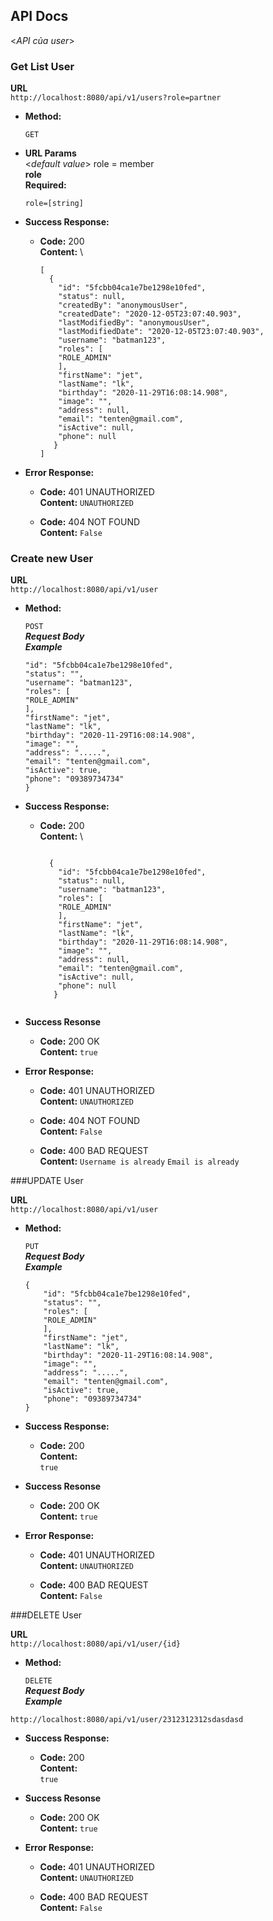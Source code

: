 **API Docs**
----
<_API của user_>

### Get List User
 **URL**\
    `http://localhost:8080/api/v1/users?role=partner`

* **Method:**

  `GET` 

*  **URL Params**\
   <_default value_> role = member\
   **role** \
   **Required:**

   `role=[string]`

* **Success Response:**

    * **Code:** 200 <br />
      **Content:** \
      ```
      [
        {
          "id": "5fcbb04ca1e7be1298e10fed",
          "status": null,
          "createdBy": "anonymousUser",
          "createdDate": "2020-12-05T23:07:40.903",
          "lastModifiedBy": "anonymousUser",
          "lastModifiedDate": "2020-12-05T23:07:40.903",
          "username": "batman123",
          "roles": [
          "ROLE_ADMIN"
          ],
          "firstName": "jet",
          "lastName": "lk",
          "birthday": "2020-11-29T16:08:14.908",
          "image": "",
          "address": null,
          "email": "tenten@gmail.com",
          "isActive": null,
          "phone": null
         }
      ]
      ```

* **Error Response:**

    * **Code:** 401 UNAUTHORIZED <br />
      **Content:** `UNAUTHORIZED`
   
    * **Code:** 404 NOT FOUND <br />
      **Content:** `False`
      


### Create new User 

**URL**\
`http://localhost:8080/api/v1/user`

* **Method:**

  `POST`\
***Request Body \
  Example***
  ```` {
  "id": "5fcbb04ca1e7be1298e10fed",
  "status": "",
  "username": "batman123",
  "roles": [
  "ROLE_ADMIN"
  ],
  "firstName": "jet",
  "lastName": "lk",
  "birthday": "2020-11-29T16:08:14.908",
  "image": "",
  "address": ".....",
  "email": "tenten@gmail.com",
  "isActive": true,
  "phone": "09389734734"
  }
  ````
* **Success Response:**

    * **Code:** 200 <br />
      **Content:** \
      ```
      
        {
          "id": "5fcbb04ca1e7be1298e10fed",
          "status": null,
          "username": "batman123",
          "roles": [
          "ROLE_ADMIN"
          ],
          "firstName": "jet",
          "lastName": "lk",
          "birthday": "2020-11-29T16:08:14.908",
          "image": "",
          "address": null,
          "email": "tenten@gmail.com",
          "isActive": null,
          "phone": null
         }
     
      ```
      
* **Success Resonse** 
  *  **Code:** 200 OK <br />
       **Content:** `true`
* **Error Response:**

    * **Code:** 401 UNAUTHORIZED <br />
      **Content:** `UNAUTHORIZED`

    * **Code:** 404 NOT FOUND <br />
      **Content:** `False`

    * **Code:** 400 BAD REQUEST <br/>
      **Content:** `Username is already` `Email is already`

###UPDATE  User

**URL**\
`http://localhost:8080/api/v1/user`

* **Method:**

  `PUT`\
  ***Request Body \
  Example***
  ```` 
  {
      "id": "5fcbb04ca1e7be1298e10fed",
      "status": "",
      "roles": [
      "ROLE_ADMIN"
      ],
      "firstName": "jet",
      "lastName": "lk",
      "birthday": "2020-11-29T16:08:14.908",
      "image": "",
      "address": ".....",
      "email": "tenten@gmail.com",
      "isActive": true,
      "phone": "09389734734"
  }
  ````
* **Success Response:**

    * **Code:** 200 <br />
      **Content:** \
      ```true```

* **Success Resonse**
    *  **Code:** 200 OK <br />
       **Content:** `true`
* **Error Response:**

    * **Code:** 401 UNAUTHORIZED <br />
      **Content:** `UNAUTHORIZED`<bf/>
      
     * **Code:** 400 BAD REQUEST <br />
      **Content:** `False`<bf/>

###DELETE  User

**URL**\
`http://localhost:8080/api/v1/user/{id}`

* **Method:**

  `DELETE`\
  ***Request Body \
  Example***
   
`http://localhost:8080/api/v1/user/2312312312sdasdasd`

* **Success Response:**

    * **Code:** 200 <br />
      **Content:** \
      ```true```

* **Success Resonse**
    *  **Code:** 200 OK <br />
       **Content:** `true`
* **Error Response:**

    * **Code:** 401 UNAUTHORIZED <br />
      **Content:** `UNAUTHORIZED`<bf/>

    * **Code:** 400 BAD REQUEST <br />
      **Content:** `False`<bf/>